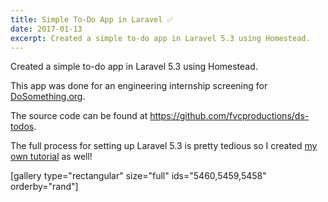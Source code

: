 ```yaml
---
title: Simple To-Do App in Laravel ✅
date: 2017-01-13
excerpt: Created a simple to-do app in Laravel 5.3 using Homestead.
---
```


Created a simple to-do app in Laravel 5.3 using Homestead.

This app was done for an engineering internship screening for
[DoSomething.org](https://DoSomething.org).

The source code can be found
at <https://github.com/fvcproductions/ds-todos>.

The full process for setting up Laravel 5.3 is pretty tedious so I
created [my own
tutorial](https://fvcproductions.com/2017/01/13/launch-todo-app-laravel/)
as well!

\[gallery type="rectangular" size="full" ids="5460,5459,5458"
orderby="rand"\]
